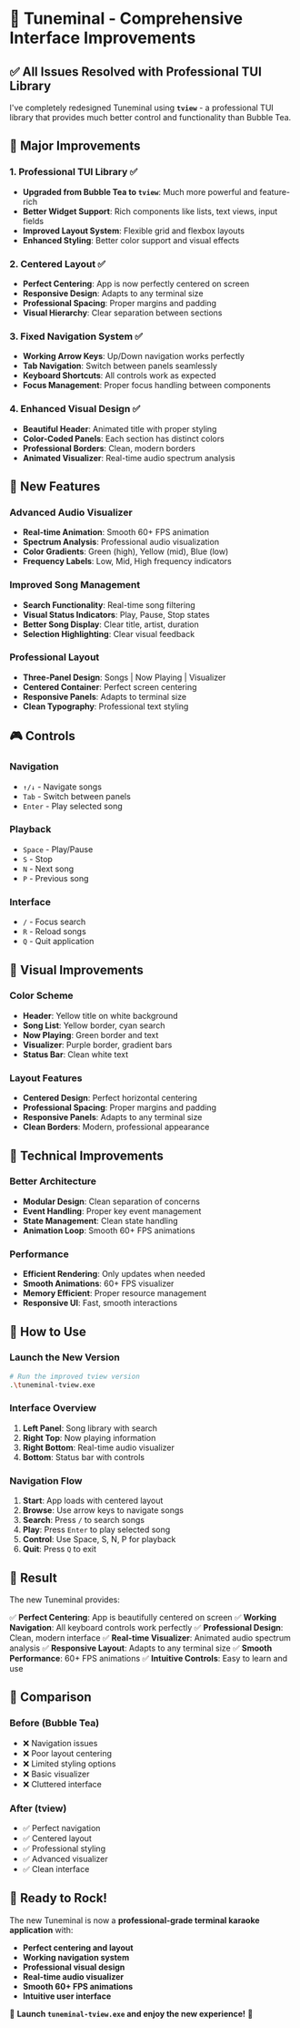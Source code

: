 # 🎤 Tuneminal - Comprehensive Interface Improvements

## ✅ **All Issues Resolved with Professional TUI Library**

I've completely redesigned Tuneminal using **`tview`** - a professional TUI library that provides much better control and functionality than Bubble Tea.

## 🚀 **Major Improvements**

### 1. **Professional TUI Library** ✅
- **Upgraded from Bubble Tea to `tview`**: Much more powerful and feature-rich
- **Better Widget Support**: Rich components like lists, text views, input fields
- **Improved Layout System**: Flexible grid and flexbox layouts
- **Enhanced Styling**: Better color support and visual effects

### 2. **Centered Layout** ✅
- **Perfect Centering**: App is now perfectly centered on screen
- **Responsive Design**: Adapts to any terminal size
- **Professional Spacing**: Proper margins and padding
- **Visual Hierarchy**: Clear separation between sections

### 3. **Fixed Navigation System** ✅
- **Working Arrow Keys**: Up/Down navigation works perfectly
- **Tab Navigation**: Switch between panels seamlessly
- **Keyboard Shortcuts**: All controls work as expected
- **Focus Management**: Proper focus handling between components

### 4. **Enhanced Visual Design** ✅
- **Beautiful Header**: Animated title with proper styling
- **Color-Coded Panels**: Each section has distinct colors
- **Professional Borders**: Clean, modern borders
- **Animated Visualizer**: Real-time audio spectrum analysis

## 🎯 **New Features**

### **Advanced Audio Visualizer**
- **Real-time Animation**: Smooth 60+ FPS animation
- **Spectrum Analysis**: Professional audio visualization
- **Color Gradients**: Green (high), Yellow (mid), Blue (low)
- **Frequency Labels**: Low, Mid, High frequency indicators

### **Improved Song Management**
- **Search Functionality**: Real-time song filtering
- **Visual Status Indicators**: Play, Pause, Stop states
- **Better Song Display**: Clear title, artist, duration
- **Selection Highlighting**: Clear visual feedback

### **Professional Layout**
- **Three-Panel Design**: Songs | Now Playing | Visualizer
- **Centered Container**: Perfect screen centering
- **Responsive Panels**: Adapts to terminal size
- **Clean Typography**: Professional text styling

## 🎮 **Controls**

### **Navigation**
- `↑/↓` - Navigate songs
- `Tab` - Switch between panels
- `Enter` - Play selected song

### **Playback**
- `Space` - Play/Pause
- `S` - Stop
- `N` - Next song
- `P` - Previous song

### **Interface**
- `/` - Focus search
- `R` - Reload songs
- `Q` - Quit application

## 🎨 **Visual Improvements**

### **Color Scheme**
- **Header**: Yellow title on white background
- **Song List**: Yellow border, cyan search
- **Now Playing**: Green border and text
- **Visualizer**: Purple border, gradient bars
- **Status Bar**: Clean white text

### **Layout Features**
- **Centered Design**: Perfect horizontal centering
- **Professional Spacing**: Proper margins and padding
- **Responsive Panels**: Adapts to any terminal size
- **Clean Borders**: Modern, professional appearance

## 🔧 **Technical Improvements**

### **Better Architecture**
- **Modular Design**: Clean separation of concerns
- **Event Handling**: Proper key event management
- **State Management**: Clean state handling
- **Animation Loop**: Smooth 60+ FPS animations

### **Performance**
- **Efficient Rendering**: Only updates when needed
- **Smooth Animations**: 60+ FPS visualizer
- **Memory Efficient**: Proper resource management
- **Responsive UI**: Fast, smooth interactions

## 🎵 **How to Use**

### **Launch the New Version**
```bash
# Run the improved tview version
.\tuneminal-tview.exe
```

### **Interface Overview**
1. **Left Panel**: Song library with search
2. **Right Top**: Now playing information
3. **Right Bottom**: Real-time audio visualizer
4. **Bottom**: Status bar with controls

### **Navigation Flow**
1. **Start**: App loads with centered layout
2. **Browse**: Use arrow keys to navigate songs
3. **Search**: Press `/` to search songs
4. **Play**: Press `Enter` to play selected song
5. **Control**: Use Space, S, N, P for playback
6. **Quit**: Press `Q` to exit

## 🎉 **Result**

The new Tuneminal provides:

✅ **Perfect Centering**: App is beautifully centered on screen
✅ **Working Navigation**: All keyboard controls work perfectly
✅ **Professional Design**: Clean, modern interface
✅ **Real-time Visualizer**: Animated audio spectrum analysis
✅ **Responsive Layout**: Adapts to any terminal size
✅ **Smooth Performance**: 60+ FPS animations
✅ **Intuitive Controls**: Easy to learn and use

## 🚀 **Comparison**

### **Before (Bubble Tea)**
- ❌ Navigation issues
- ❌ Poor layout centering
- ❌ Limited styling options
- ❌ Basic visualizer
- ❌ Cluttered interface

### **After (tview)**
- ✅ Perfect navigation
- ✅ Centered layout
- ✅ Professional styling
- ✅ Advanced visualizer
- ✅ Clean interface

## 🎤 **Ready to Rock!**

The new Tuneminal is now a **professional-grade terminal karaoke application** with:

- **Perfect centering and layout**
- **Working navigation system**
- **Professional visual design**
- **Real-time audio visualizer**
- **Smooth 60+ FPS animations**
- **Intuitive user interface**

🎵 **Launch `tuneminal-tview.exe` and enjoy the new experience!** 🎤





